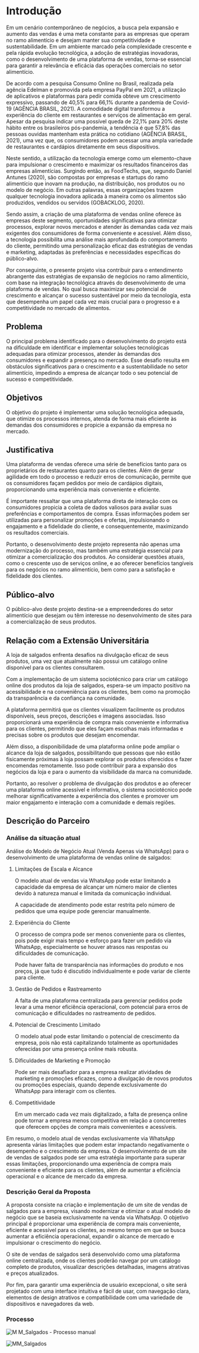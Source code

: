# Introdução

Em um cenário contemporâneo de negócios, a busca pela expansão e aumento das vendas é uma meta constante para as empresas que operam no ramo alimentício e desejam manter sua competitividade e sustentabilidade. Em um ambiente marcado pela complexidade crescente e pela rápida evolução tecnológica, a adoção de estratégias inovadoras, como o desenvolvimento de uma plataforma de vendas, torna-se essencial para garantir a relevância e eficácia das operações comerciais no setor alimentício.  

De acordo com a pesquisa Consumo Online no Brasil, realizada pela agência Edelman e promovida pela empresa PayPal em 2021, a utilização de aplicativos e plataformas para pedir comida obteve um crescimento expressivo, passando de 40,5% para 66,1% durante a pandemia de Covid-19 (AGÊNCIA BRASIL, 2021). A comodidade digital transformou a experiência do cliente em restaurantes e serviços de alimentação em geral. Apesar da pesquisa indicar uma possível queda de 22,1% para 20% deste hábito entre os brasileiros pós-pandemia, a tendência é que 57,8% das pessoas ouvidas mantenham esta prática no cotidiano (AGÊNCIA BRASIL, 2021), uma vez que, os consumidores podem acessar uma ampla variedade de restaurantes e cardápios diretamente em seus dispositivos. 

Neste sentido, a utilização da tecnologia emerge como um elemento-chave para impulsionar o crescimento e maximizar os resultados financeiros das empresas alimentícias. Surgindo então, as FoodTechs, que, segundo Daniel Antunes (2020), são compostas por empresas e startups do ramo alimentício que inovam na produção, na distribuição, nos produtos ou no modelo de negócio. Em outras palavras, essas organizações trazem qualquer tecnologia inovadora aplicada à maneira como os alimentos são produzidos, vendidos ou servidos (GOBACKLOG, 2020). 

Sendo assim, a criação de uma plataforma de vendas online oferece às empresas deste segmento, oportunidades significativas para otimizar processos, explorar novos mercados e atender às demandas cada vez mais exigentes dos consumidores de forma conveniente e acessível. Além disso, a tecnologia possibilita uma análise mais aprofundada do comportamento do cliente, permitindo uma personalização eficaz das estratégias de vendas e marketing, adaptadas às preferências e necessidades específicas do público-alvo. 

Por conseguinte, o presente projeto visa contribuir para o entendimento abrangente das estratégias de expansão de negócios no ramo alimentício, com base na integração tecnológica através do desenvolvimento de uma plataforma de vendas. No qual busca maximizar seu potencial de crescimento e alcançar o sucesso sustentável por meio da tecnologia, esta que desempenha um papel cada vez mais crucial para o progresso e a competitividade no mercado de alimentos. 

## Problema

O principal problema identificado para o desenvolvimento do projeto está na dificuldade em identificar e implementar soluções tecnológicas adequadas para otimizar processos, atender às demandas dos consumidores e expandir a presença no mercado. Esse desafio resulta em obstáculos significativos para o crescimento e a sustentabilidade no setor alimentício, impedindo a empresa de alcançar todo o seu potencial de sucesso e competitividade. 

## Objetivos

O objetivo do projeto é implementar uma solução tecnológica adequada, que otimize os processos internos, atenda de forma mais eficiente às demandas dos consumidores e propicie a expansão da empresa no mercado. 

## Justificativa

Uma plataforma de vendas oferece uma série de benefícios tanto para os proprietários de restaurantes quanto para os clientes. Além de gerar agilidade em todo o processo e reduzir erros de comunicação, permite que os consumidores façam pedidos por meio de cardápios digitais, proporcionando uma experiência mais conveniente e eficiente. 

É importante ressaltar que uma plataforma direta de interação com os consumidores propicia a coleta de dados valiosos para avaliar suas preferências e comportamentos de compra. Essas informações podem ser utilizadas para personalizar promoções e ofertas, impulsionando o engajamento e a fidelidade do cliente, e consequentemente, maximizando os resultados comerciais. 

Portanto, o desenvolvimento deste projeto representa não apenas uma modernização do processo, mas também uma estratégia essencial para otimizar a comercialização dos produtos. Ao considerar questões atuais, como o crescente uso de serviços online, e ao oferecer benefícios tangíveis para os negócios no ramo alimentício, bem como para a satisfação e fidelidade dos clientes. 

## Público-alvo

O público-alvo deste projeto destina-se a empreendedores do setor alimentício que desejam ou têm interesse no desenvolvimento de sites para a comercialização de seus produtos. 

## Relação com a Extensão Universitária

A loja de salgados enfrenta desafios na divulgação eficaz de seus produtos, uma vez que atualmente não possui um catálogo online disponível para os clientes consultarem.

Com a implementação de um sistema sociotécnico para criar um catálogo online dos produtos da loja de salgados, espera-se um impacto positivo na acessibilidade e na conveniência para os clientes, bem como na promoção da transparência e da confiança na comunidade.

A plataforma permitirá que os clientes visualizem facilmente os produtos disponíveis, seus preços, descrições e imagens associadas. Isso proporcionará uma experiência de compra mais conveniente e informativa para os clientes, permitindo que eles façam escolhas mais informadas e precisas sobre os produtos que desejam encomendar.

Além disso, a disponibilidade de uma plataforma online pode ampliar o alcance da loja de salgados, possibilitando que pessoas que não estão fisicamente próximas à loja possam explorar os produtos oferecidos e fazer encomendas remotamente. Isso pode contribuir para a expansão dos negócios da loja e para o aumento da visibilidade da marca na comunidade.

Portanto, ao resolver o problema de divulgação dos produtos e ao oferecer uma plataforma online acessível e informativa, o sistema sociotécnico pode melhorar significativamente a experiência dos clientes e promover um maior engajamento e interação com a comunidade e demais regiões.

## Descrição do Parceiro

### Análise da situação atual

Análise do Modelo de Negócio Atual (Venda Apenas via WhatsApp) para o desenvolvimento de uma plataforma de vendas online de salgados: 

1. Limitações de Escala e Alcance 

    O modelo atual de vendas via WhatsApp pode estar limitando a capacidade da empresa de alcançar um número maior de clientes devido à natureza manual e limitada da comunicação individual. 

    A capacidade de atendimento pode estar restrita pelo número de pedidos que uma equipe pode gerenciar manualmente. 

2. Experiência do Cliente 

    O processo de compra pode ser menos conveniente para os clientes, pois pode exigir mais tempo e esforço para fazer um pedido via WhatsApp, especialmente se houver atrasos nas respostas ou dificuldades de comunicação. 

    Pode haver falta de transparência nas informações do produto e nos preços, já que tudo é discutido individualmente e pode variar de cliente para cliente. 

3. Gestão de Pedidos e Rastreamento 

    A falta de uma plataforma centralizada para gerenciar pedidos pode levar a uma menor eficiência operacional, com potencial para erros de comunicação e dificuldades no rastreamento de pedidos. 

4. Potencial de Crescimento Limitado 

    O modelo atual pode estar limitando o potencial de crescimento da empresa, pois não está capitalizando totalmente as oportunidades oferecidas por uma presença online mais robusta. 

5. Dificuldades de Marketing e Promoção 

    Pode ser mais desafiador para a empresa realizar atividades de marketing e promoções eficazes, como a divulgação de novos produtos ou promoções especiais, quando depende exclusivamente do WhatsApp para interagir com os clientes. 

6. Competitividade 

    Em um mercado cada vez mais digitalizado, a falta de presença online pode tornar a empresa menos competitiva em relação a concorrentes que oferecem opções de compra mais convenientes e acessíveis. 

Em resumo, o modelo atual de vendas exclusivamente via WhatsApp apresenta várias limitações que podem estar impactando negativamente o desempenho e o crescimento da empresa. O desenvolvimento de um site de vendas de salgados pode ser uma estratégia importante para superar essas limitações, proporcionando uma experiência de compra mais conveniente e eficiente para os clientes, além de aumentar a eficiência operacional e o alcance de mercado da empresa. 

### Descrição Geral da Proposta 

A proposta consiste na criação e implementação de um site de vendas de salgados para a empresa, visando modernizar e otimizar o atual modelo de negócio que se baseia exclusivamente na venda via WhatsApp. O objetivo principal é proporcionar uma experiência de compra mais conveniente, eficiente e acessível para os clientes, ao mesmo tempo em que se busca aumentar a eficiência operacional, expandir o alcance de mercado e impulsionar o crescimento do negócio. 

O site de vendas de salgados será desenvolvido como uma plataforma online centralizada, onde os clientes poderão navegar por um catálogo completo de produtos, visualizar descrições detalhadas, imagens atrativas e preços atualizados.  

Por fim, para garantir uma experiência de usuário excepcional, o site será projetado com uma interface intuitiva e fácil de usar, com navegação clara, elementos de design atrativos e compatibilidade com uma variedade de dispositivos e navegadores da web. 

### Processo
![M M_Salgados - Processo manual](https://github.com/ICEI-PUC-Minas-PMV-ADS/pmv-ads-2024-1-e5-proj-empext-t5-MM-Salgados/assets/101661631/99023906-0dfd-4d2b-b3a0-1b271a574ccf)

![MM_Salgados](https://github.com/ICEI-PUC-Minas-PMV-ADS/pmv-ads-2024-1-e5-proj-empext-t5-MM-Salgados/assets/101661631/03e41876-c3d8-49a8-8139-8d1a7d0c613d)

